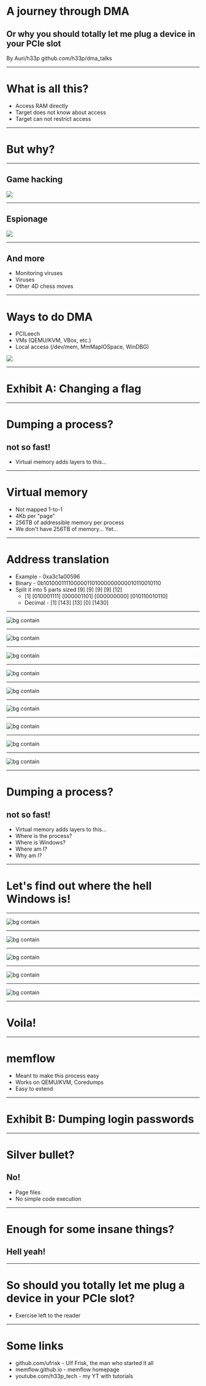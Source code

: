 <!-- class: invert -->

# A journey through DMA
## Or why you should totally let me plug a device in your PCIe slot

By Auri/h33p
github.com/h33p/dma\_talks

---

# What is all this?

* Access RAM directly
* Target does not know about access
* Target can not restrict access

---

# But why?

---

## Game hacking

![](resources/csgo-dma-glow.webp)

---

## Espionage

![](resources/extract-credentials.webp)

---

## And more

* Monitoring viruses
* Viruses
* Other 4D chess moves

---

# Ways to do DMA

* PCILeech
* VMs (QEMU/KVM, VBox, etc.)
* Local access (/dev/mem, MmMapIOSpace, WinDBG)

![](resources/screamer-m2.png)

---

# Exhibit A: Changing a flag

---

# Dumping a process?

## not so fast!

* Virtual memory adds layers to this...

---

# Virtual memory

* Not mapped 1-to-1
* 4Kb per "page"
* 256TB of addressible memory per process
* We don't have 256TB of memory... Yet...

---

# Address translation

* Example - 0xa3c1a00596
* Binary - 0b1010001111000001101000000000010110010110
* Split it into 5 parts sized \[9\] \[9\] \[9\] \[9\] \[12\]
  * \[1\] \[010001111\] \[000001101\] \[000000000\] \[010110010110\]
  * Decimal - \[1\] \[143\] \[13\] \[0\] \[1430\]

---

![bg contain](resources/page-tables-1.png)

---

![bg contain](resources/page-tables-2.png)

---

![bg contain](resources/page-tables-3.png)

---

![bg contain](resources/page-tables-4.png)

---

![bg contain](resources/page-tables-5.png)

---

![bg contain](resources/page-tables-6.png)

---

![bg contain](resources/page-tables-7.png)

---

![bg contain](resources/page-tables-8.png)

---

![bg contain](resources/page-tables-9.png)

---

# Dumping a process?

## not so fast!

* Virtual memory adds layers to this...
* Where is the process?
* Where is Windows?
* Where am I?
* Why am I?

---

# Let's find out where the hell Windows is!

---

![bg contain](resources/windows-finding-1.png)

---

![bg contain](resources/windows-finding-2.png)

---

![bg contain](resources/windows-finding-3.png)

---

![bg contain](resources/windows-finding-4.png)

---

![bg contain](resources/windows-finding-5.png)

---

# Voila!

---

# memflow

* Meant to make this process easy
* Works on QEMU/KVM, Coredumps
* Easy to extend

---

# Exhibit B: Dumping login passwords

---

# Silver bullet?

## No!

* Page files
* No simple code execution

---

# Enough for some insane things?

## Hell yeah!

---

# So should you totally let me plug a device in your PCIe slot?

* Exercise left to the reader

---

# Some links

* github.com/ufrisk - Ulf Frisk, the man who started it all
* memflow.github.io - memflow homepage
* youtube.com/h33p\_tech - my YT with tutorials


